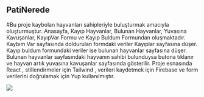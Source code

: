 ## PatiNerede
#Bu proje kaybolan hayvanları sahipleriyle buluşturmak amacıyla oluşturmuştur. Anasayfa, Kayıp Hayvanlar, Bulunan Hayvanlar, Yuvasına Kavuşanlar, KayıpVar Formu ve Kayıp Buldum Formundan oluşmaktadır. Kaybım Var sayfasında doldurulan formdaki veriler Kayıplar sayfasına düşer. Kayıp buldum formundaki veriler ise bulunan hayvanlar sayfasına düşer. Bulunan hayvanlar sayfasındaki hayvanın sahibi bulunduysa butona tıklanır ve hayvan artık yuvasına kavuşanlar sayfasında gösterilir. 
Proje esnasında React , stillendirmeler için Tailwind , verileri kaydetmek için Firebase ve form verilerini doğrulamak için Yup kullanılmıştır. 

![](patiNerede.gif)
